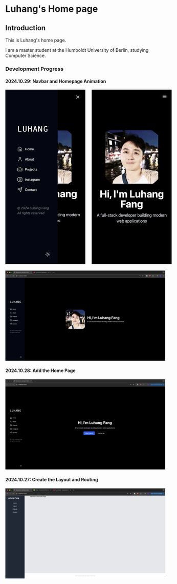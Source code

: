 # Luhang's Home page

## Introduction
This is Luhang's home page. 

I am a master student at the Humboldt University of Berlin, studying Computer Science.

### Development Progress

#### 2024.10.29: Navbar and Homepage Animation
<div style="display: flex; gap: 20px; margin-bottom: 20px;">
    <img src="./public/record/2024-10-29-2.png" width="250" alt="Navbar animation 2"/>
    <img src="./public/record/2024-10-29-1.png" width="250" alt="Navbar animation 1"/>
</div>
 <img src="./public/record/2024-10-29.png" width="500" alt="Homepage"/>


#### 2024.10.28: Add the Home Page 
<img src="./public/record/2024-10-28.png" width="500" alt="Home page"/>

#### 2024.10.27: Create the Layout and Routing
<img src="./public/record/2024-10-27.png" width="500" alt="Layout and routing"/>